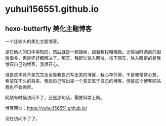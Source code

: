 # yuhui156551.github.io

## hexo-butterfly 美化主题博客

一个比较火的美化主题博客。

是在他人的口中得知的，然后就是一顿搜索，跟着教程嘎嘎做。记得当时遇到的困难很多，但是还好都解决了。那天，我赶忙输入网址，按下回车，映入眼帘的是我馀灰自己的博客，我很开心。

但是这毕竟不是完完全全靠我自己写出来的博客，我心存芥蒂。于是我常常心想，希望在不久的将来，我能自己写出来一个真正属于自己的博客。但是这个博客网站我也不会抛弃。

网站有时候访问不了，还是那句话，需要科学上网。

博客网址：https://yuhui156551.github.io/

现在访问不了了。
